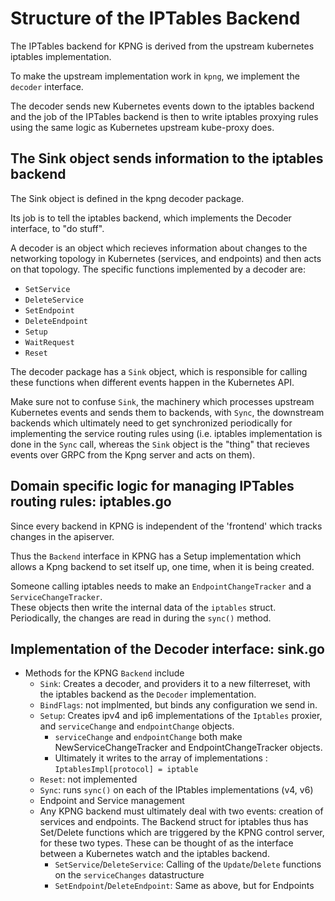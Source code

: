 # Structure of the IPTables Backend

The IPTables backend for KPNG is derived from the upstream kubernetes
iptables implementation.  

To make the upstream implementation work in `kpng`, we implement the `decoder` interface.

The decoder sends new Kubernetes events down to the iptables backend and
the job of the IPTables backend is then to write iptables proxying rules using
the same logic as Kubernetes upstream kube-proxy does.

## The Sink object sends information to the iptables backend
The Sink object is defined in the kpng decoder package.

Its job is to tell the iptables backend, which implements the Decoder interface,
to "do stuff".

A decoder is an object which recieves information about changes to the networking
topology in Kubernetes (services, and endpoints) and then acts on that topology.  The specific 
functions implemented by a decoder are:
- `SetService`
- `DeleteService`
- `SetEndpoint`
- `DeleteEndpoint`
- `Setup`
- `WaitRequest`
- `Reset`

The decoder package has a `Sink` object, which is responsible for calling these
functions when different events happen in the Kubernetes API.

Make sure not to confuse `Sink`, the machinery which processes upstream Kubernetes events and
sends them to backends, with `Sync`, the downstream backends which ultimately need to get
synchronized periodically for implementing the service routing rules using (i.e. iptables implementation
is done in the `Sync` call, whereas the `Sink` object is the "thing" that recieves events
over GRPC from the Kpng server and acts on them).

## Domain specific logic for managing IPTables routing rules: iptables.go 

Since every backend in KPNG is independent of the 'frontend' which tracks changes in the apiserver.

Thus the `Backend` interface in KPNG has a Setup implementation which allows a Kpng backend to set itself
up, one time, when it is being created.

Someone calling iptables needs to make an `EndpointChangeTracker` and a `ServiceChangeTracker`.  
These objects then write the internal data of the `iptables` struct.   Periodically, the changes
are read in during the `sync()` method.

## Implementation of the Decoder interface: sink.go

- Methods for the KPNG `Backend` include 
    - `Sink`: Creates a decoder, and providers it to a new filterreset, with the iptables backend as the `Decoder` implementation.
    - `BindFlags`: not implmented, but binds any configuration we send in.
    - `Setup`: Creates ipv4 and ip6 implementations of the `Iptables` proxier, and `serviceChange` and `endpointChange` objects.
      - `serviceChange` and `endpointChange` both make NewServiceChangeTracker and EndpointChangeTracker objects.
      - Ultimately it writes to the array of implementations : `IptablesImpl[protocol] = iptable`
    - `Reset`: not implemented 
    - `Sync`: runs `sync()` on each of the IPtables implementations (v4, v6)
    - Endpoint and Service management 
    - Any KPNG backend must ultimately deal with two events: creation of services and endpoints.  The Backend struct 
    for iptables thus has Set/Delete functions which are triggered by the KPNG control server, for these two types.
    These can be thought of as the interface between a Kubernetes watch and the iptables backend.
      - `SetService`/`DeleteService`: Calling of the `Update`/`Delete` functions on the `serviceChanges` datastructure
      - `SetEndpoint`/`DeleteEndpoint`: Same as above, but for Endpoints 